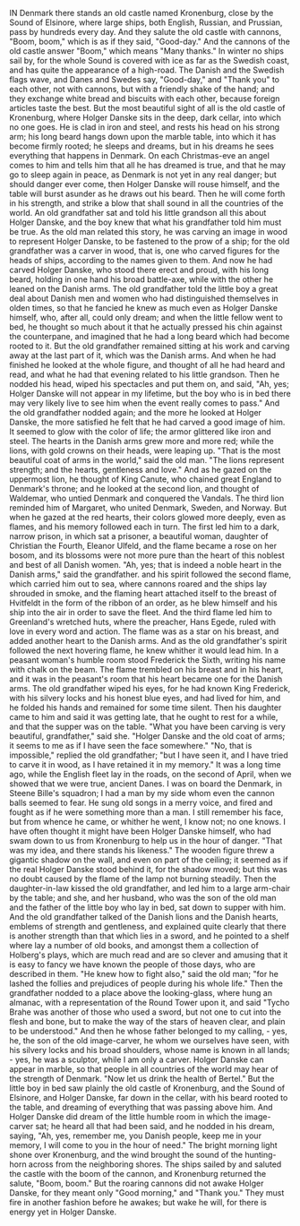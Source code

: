 IN Denmark there stands an old castle named Kronenburg, close by the Sound of Elsinore, where large ships, both English, Russian, and Prussian, pass by hundreds every day.
And they salute the old castle with cannons, "Boom, boom," which is as if they said, "Good-day."
And the cannons of the old castle answer "Boom," which means "Many thanks."
In winter no ships sail by, for the whole Sound is covered with ice as far as the Swedish coast, and has quite the appearance of a high-road.
The Danish and the Swedish flags wave, and Danes and Swedes say, "Good-day," and "Thank you" to each other, not with cannons, but with a friendly shake of the hand; and they exchange white bread and biscuits with each other, because foreign articles taste the best.
But the most beautiful sight of all is the old castle of Kronenburg, where Holger Danske sits in the deep, dark cellar, into which no one goes.
He is clad in iron and steel, and rests his head on his strong arm; his long beard hangs down upon the marble table, into which it has become firmly rooted; he sleeps and dreams, but in his dreams he sees everything that happens in Denmark.
On each Christmas-eve an angel comes to him and tells him that all he has dreamed is true, and that he may go to sleep again in peace, as Denmark is not yet in any real danger; but should danger ever come, then Holger Danske will rouse himself, and the table will burst asunder as he draws out his beard.
Then he will come forth in his strength, and strike a blow that shall sound in all the countries of the world.
An old grandfather sat and told his little grandson all this about Holger Danske, and the boy knew that what his grandfather told him must be true.
As the old man related this story, he was carving an image in wood to represent Holger Danske, to be fastened to the prow of a ship; for the old grandfather was a carver in wood, that is, one who carved figures for the heads of ships, according to the names given to them.
And now he had carved Holger Danske, who stood there erect and proud, with his long beard, holding in one hand his broad battle-axe, while with the other he leaned on the Danish arms.
The old grandfather told the little boy a great deal about Danish men and women who had distinguished themselves in olden times, so that he fancied he knew as much even as Holger Danske himself, who, after all, could only dream; and when the little fellow went to bed, he thought so much about it that he actually pressed his chin against the counterpane, and imagined that he had a long beard which had become rooted to it.
But the old grandfather remained sitting at his work and carving away at the last part of it, which was the Danish arms.
And when he had finished he looked at the whole figure, and thought of all he had heard and read, and what he had that evening related to his little grandson.
Then he nodded his head, wiped his spectacles and put them on, and said, "Ah, yes; Holger Danske will not appear in my lifetime, but the boy who is in bed there may very likely live to see him when the event really comes to pass."
And the old grandfather nodded again; and the more he looked at Holger Danske, the more satisfied he felt that he had carved a good image of him.
It seemed to glow with the color of life; the armor glittered like iron and steel.
The hearts in the Danish arms grew more and more red; while the lions, with gold crowns on their heads, were leaping up.
"That is the most beautiful coat of arms in the world," said the old man.
"The lions represent strength; and the hearts, gentleness and love."
And as he gazed on the uppermost lion, he thought of King Canute, who chained great England to Denmark's throne; and he looked at the second lion, and thought of Waldemar, who untied Denmark and conquered the Vandals.
The third lion reminded him of Margaret, who united Denmark, Sweden, and Norway.
But when he gazed at the red hearts, their colors glowed more deeply, even as flames, and his memory followed each in turn.
The first led him to a dark, narrow prison, in which sat a prisoner, a beautiful woman, daughter of Christian the Fourth, Eleanor Ulfeld, and the flame became a rose on her bosom, and its blossoms were not more pure than the heart of this noblest and best of all Danish women.
"Ah, yes; that is indeed a noble heart in the Danish arms," said the grandfather. and his spirit followed the second flame, which carried him out to sea, where cannons roared and the ships lay shrouded in smoke, and the flaming heart attached itself to the breast of Hvitfeldt in the form of the ribbon of an order, as he blew himself and his ship into the air in order to save the fleet.
And the third flame led him to Greenland's wretched huts, where the preacher, Hans Egede, ruled with love in every word and action.
The flame was as a star on his breast, and added another heart to the Danish arms.
And as the old grandfather's spirit followed the next hovering flame, he knew whither it would lead him.
In a peasant woman's humble room stood Frederick the Sixth, writing his name with chalk on the beam.
The flame trembled on his breast and in his heart, and it was in the peasant's room that his heart became one for the Danish arms.
The old grandfather wiped his eyes, for he had known King Frederick, with his silvery locks and his honest blue eyes, and had lived for him, and he folded his hands and remained for some time silent.
Then his daughter came to him and said it was getting late, that he ought to rest for a while, and that the supper was on the table.
"What you have been carving is very beautiful, grandfather," said she.
"Holger Danske and the old coat of arms; it seems to me as if I have seen the face somewhere."
"No, that is impossible," replied the old grandfather; "but I have seen it, and I have tried to carve it in wood, as I have retained it in my memory."
It was a long time ago, while the English fleet lay in the roads, on the second of April, when we showed that we were true, ancient Danes.
I was on board the Denmark, in Steene Bille's squadron; I had a man by my side whom even the cannon balls seemed to fear.
He sung old songs in a merry voice, and fired and fought as if he were something more than a man.
I still remember his face, but from whence he came, or whither he went, I know not; no one knows.
I have often thought it might have been Holger Danske himself, who had swam down to us from Kronenburg to help us in the hour of danger.
"That was my idea, and there stands his likeness."
The wooden figure threw a gigantic shadow on the wall, and even on part of the ceiling; it seemed as if the real Holger Danske stood behind it, for the shadow moved; but this was no doubt caused by the flame of the lamp not burning steadily.
Then the daughter-in-law kissed the old grandfather, and led him to a large arm-chair by the table; and she, and her husband, who was the son of the old man and the father of the little boy who lay in bed, sat down to supper with him.
And the old grandfather talked of the Danish lions and the Danish hearts, emblems of strength and gentleness, and explained quite clearly that there is another strength than that which lies in a sword, and he pointed to a shelf where lay a number of old books, and amongst them a collection of Holberg's plays, which are much read and are so clever and amusing that it is easy to fancy we have known the people of those days, who are described in them.
"He knew how to fight also," said the old man; "for he lashed the follies and prejudices of people during his whole life."
Then the grandfather nodded to a place above the looking-glass, where hung an almanac, with a representation of the Round Tower upon it, and said "Tycho Brahe was another of those who used a sword, but not one to cut into the flesh and bone, but to make the way of the stars of heaven clear, and plain to be understood."
And then he whose father belonged to my calling, - yes, he, the son of the old image-carver, he whom we ourselves have seen, with his silvery locks and his broad shoulders, whose name is known in all lands; - yes, he was a sculptor, while I am only a carver.
Holger Danske can appear in marble, so that people in all countries of the world may hear of the strength of Denmark.
"Now let us drink the health of Bertel."
But the little boy in bed saw plainly the old castle of Kronenburg, and the Sound of Elsinore, and Holger Danske, far down in the cellar, with his beard rooted to the table, and dreaming of everything that was passing above him.
And Holger Danske did dream of the little humble room in which the image-carver sat; he heard all that had been said, and he nodded in his dream, saying, "Ah, yes, remember me, you Danish people, keep me in your memory, I will come to you in the hour of need."
The bright morning light shone over Kronenburg, and the wind brought the sound of the hunting-horn across from the neighboring shores.
The ships sailed by and saluted the castle with the boom of the cannon, and Kronenburg returned the salute, "Boom, boom."
But the roaring cannons did not awake Holger Danske, for they meant only "Good morning," and "Thank you."
They must fire in another fashion before he awakes; but wake he will, for there is energy yet in Holger Danske.

